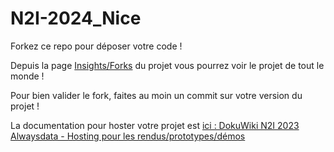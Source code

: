 # N2I-2024_Nice

Forkez ce repo pour déposer votre code !

Depuis la page [Insights/Forks](https://github.com/BureauDesTechnologies/N2I-2024_Nice/forks) du projet vous pourrez voir le projet de tout le monde ! 

Pour bien valider le fork, faites au moin un commit sur votre version du projet !

La documentation pour hoster votre projet est [ici : DokuWiki N2I 2023 Alwaysdata - Hosting pour les rendus/prototypes/démos](https://www.nuitdelinfo.com/nuitinfo/infos:hosting)
